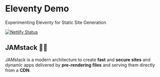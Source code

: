 # Eleventy Demo

Experimenting Eleventy for Static Site Generation

[![Netlify Status](https://api.netlify.com/api/v1/badges/9cb329b2-240a-44ad-9e5e-9713710bb096/deploy-status)](https://app.netlify.com/sites/eleventy-demo-jamstack/deploys)

## JAMstack 🍯🔥

JAMstack is a modern architecture to create **fast** and **secure sites** and dynamic apps delivered by **pre-rendering files** and serving them directly from a **CDN**.
